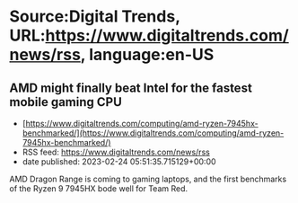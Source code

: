 # Source:Digital Trends, URL:https://www.digitaltrends.com/news/rss, language:en-US

## AMD might finally beat Intel for the fastest mobile gaming CPU
 - [https://www.digitaltrends.com/computing/amd-ryzen-7945hx-benchmarked/](https://www.digitaltrends.com/computing/amd-ryzen-7945hx-benchmarked/)
 - RSS feed: https://www.digitaltrends.com/news/rss
 - date published: 2023-02-24 05:51:35.715129+00:00

AMD Dragon Range is coming to gaming laptops, and the first benchmarks of the Ryzen 9 7945HX bode well for Team Red.

